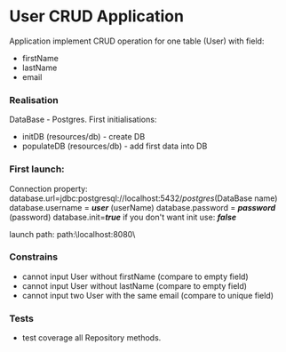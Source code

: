 # User CRUD Application

Application implement CRUD operation for one table (User) with field:
 - firstName 
 - lastName
 - email
 
### Realisation

DataBase - Postgres.
First initialisations:
- initDB (resources/db) - create DB
- populateDB (resources/db) - add first data into DB

### First launch:

Connection property:
database.url=jdbc:postgresql://localhost:5432/*_postgres_*(DataBase name)
database.username = **_user_** (userName) 
database.password = **_password_** (password)
database.init=**_true_**  if you don't want init use: **_false_**

launch path: path:\localhost:8080\ 

### Constrains

- cannot input User without firstName (compare to empty field)
- cannot input User without lastName (compare to empty field)
- cannot input two User with the same email (compare to unique field)

### Tests

- test coverage all Repository methods. 